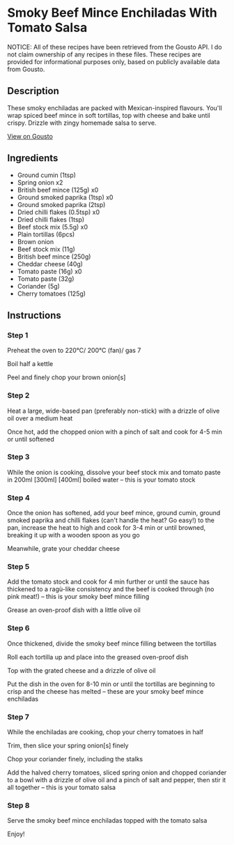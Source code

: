 # Smoky Beef Mince Enchiladas With Tomato Salsa

NOTICE: All of these recipes have been retrieved from the Gousto API. I do not claim ownership of any recipes in these files. These recipes are provided for informational purposes only, based on publicly available data from Gousto.

## Description

These smoky enchiladas are packed with Mexican-inspired flavours. You'll wrap spiced beef mince in soft tortillas, top with cheese and bake until crispy. Drizzle with zingy homemade salsa to serve. 

[View on Gousto](https://www.gousto.co.uk/recipes/cookbook/smoky-beef-enchiladas-with-fresh-tomato-salsa)

## Ingredients

- Ground cumin (1tsp)
- Spring onion x2
- British beef mince (125g) x0
- Ground smoked paprika (1tsp) x0
- Ground smoked paprika (2tsp)
- Dried chilli flakes (0.5tsp) x0
- Dried chilli flakes (1tsp)
- Beef stock mix (5.5g) x0
- Plain tortillas (6pcs)
- Brown onion
- Beef stock mix (11g)
- British beef mince (250g)
- Cheddar cheese (40g)
- Tomato paste (16g) x0
- Tomato paste (32g)
- Coriander (5g)
- Cherry tomatoes (125g)

## Instructions


### Step 1

Preheat the oven to 220°C/ 200°C (fan)/ gas 7

Boil half a kettle

Peel and finely chop your brown onion[s]


### Step 2

Heat a large, wide-based pan (preferably non-stick) with a drizzle of olive oil over a medium heat

Once hot, add the chopped onion with a pinch of salt and cook for 4-5 min or until softened


### Step 3

While the onion is cooking, dissolve your beef stock mix and tomato paste in 200ml<span class="text-purple"> [300ml]</span> <span class="text-danger">[400ml]</span> boiled water – this is your tomato stock


### Step 4

Once the onion has softened, add your beef mince, ground cumin, ground smoked paprika and chilli flakes (can't handle the heat? Go easy!) to the pan, increase the heat to high and cook for 3-4 min or until browned, breaking it up with a wooden spoon as you go

Meanwhile, grate your cheddar cheese


### Step 5

Add the tomato stock and cook for 4 min further or until the sauce has thickened to a ragù-like consistency and the beef is cooked through (no pink meat!) – this is your smoky beef mince filling

Grease an oven-proof dish with a little olive oil


### Step 6

Once thickened, divide the smoky beef mince filling between the tortillas

Roll each tortilla up and place into the greased oven-proof dish

Top with the grated cheese and a drizzle of olive oil

Put the dish in the oven for 8-10 min or until the tortillas are beginning to crisp and the cheese has melted – these are your smoky beef mince enchiladas


### Step 7

While the enchiladas are cooking, chop your cherry tomatoes in half

Trim, then slice your spring onion[s] finely

Chop your coriander finely, including the stalks

Add the halved cherry tomatoes, sliced spring onion and chopped coriander to a bowl with a drizzle of olive oil and a pinch of salt and pepper, then stir it all together – this is your tomato salsa

### Step 8

Serve the smoky beef mince enchiladas topped with the tomato salsa

Enjoy!

